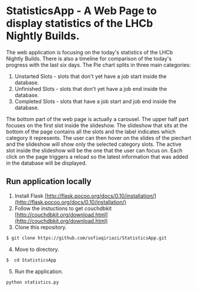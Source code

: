 # StatisticsApp - A Web Page to display statistics of the LHCb Nightly Builds.

The web application is focusing on the today's statistics of the LHCb Nightly Builds.
There is also a timeline for comparison of the today's progress with the last six days.
The Pie chart splits in three main categories:

1. Unstarted Slots - slots that don't yet have a job start inside the database.
2. Unfinished Slots - slots that don't yet have a job end inside the database.
3. Completed Slots - slots that have a job start and job end inside the database.

The bottom part of the web page is actually a carousel.
The upper half part focuses on the first slot inside the slideshow.
The slideshow that sits at the bottom of the page contains all the slots and the label indicates which category it represents.
The user can then hover on the slides of the piechart and the slideshow will show only the selected category slots.
The active slot inside the slideshow will be the one that the user can focus on.
Each click on the page triggers a reload so the latest information that was added in the database will be displayed.

## Run application locally

1. Install Flask [http://flask.pocoo.org/docs/0.10/installation/](http://flask.pocoo.org/docs/0.10/installation/)
2. Follow the instuctions to get couchdbkit [http://couchdbkit.org/download.html](http://couchdbkit.org/download.html)
3. Clone this repository.
```sh
$ git clone https://github.com/sofiaqiriazi/StatisticsApp.git
```
4. Move to directory.
```sh
$  cd StatisticsApp
```
5. Run the application.
```sh
python statistics.py
````

